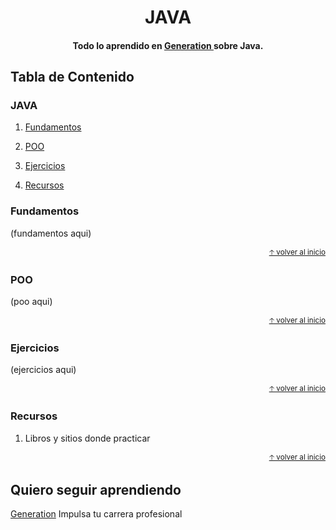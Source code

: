 
<h1 align="center">
  JAVA
</h1>

<h4 align="center"> Todo lo aprendido en  <a href="https://mexico.generation.org/" target="_blank"> Generation </a> sobre Java.</h4>

## Tabla de Contenido

### JAVA

1. [Fundamentos](#fundamentos)

2. [POO](#poo)

3. [Ejercicios](#ejercicios)

4. [Recursos](#recursos)

### Fundamentos 

(fundamentos aqui)

<div align="right">
  <small><a href="#tabla-de-contenido">🡡 volver al inicio</a></small>
</div>

### POO 

(poo aqui)

<div align="right">
  <small><a href="#tabla-de-contenido">🡡 volver al inicio</a></small>
</div>

### Ejercicios

(ejercicios aqui)

<div align="right">
  <small><a href="#tabla-de-contenido">🡡 volver al inicio</a></small>
</div>

### Recursos

1. Libros y sitios donde practicar

<div align="right">
  <small><a href="#tabla-de-contenido">🡡 volver al inicio</a></small>
</div>

## Quiero seguir aprendiendo

[Generation](https://mexico.generation.org/) Impulsa tu carrera profesional



